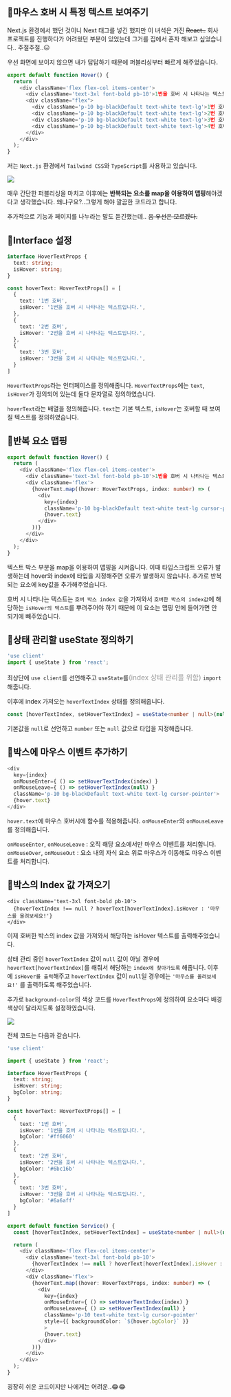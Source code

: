 ## 🦮마우스 호버 시 특정 텍스트 보여주기

Next.js 환경에서 했던 것이니 Next 태그를 넣긴 했지만 이 녀석은 거진 <s>React..</s>
회사 프로젝트를 진행하다가 어려웠던 부분이 있었는데 그거를 집에서 혼자 해보고 싶었습니다.. 주절주절..😑

우선 화면에 보이지 않으면 내가 답답하기 때문에 퍼블리싱부터 빠르게 해주었습니다.

```typescript
export default function Hover() {
  return (
    <div className='flex flex-col items-center'>
      <div className='text-3xl font-bold pb-10'>1번을 호버 시 나타나는 텍스트입니다.</div>
      <div className="flex">
        <div className='p-10 bg-blackDefault text-white text-lg'>1번 호버</div>
        <div className='p-10 bg-blackDefault text-white text-lg'>2번 호버</div>
        <div className='p-10 bg-blackDefault text-white text-lg'>3번 호버</div>
        <div className='p-10 bg-blackDefault text-white text-lg'>4번 호버</div>
      </div>
    </div>
  );
}
```
저는 `Next.js` 환경에서 `Tailwind CSS`와 `TypeScript`를 사용하고 있습니다.

<img src="/images/publishing_study/9/image1.webp"/>

매우 간단한 퍼블리싱을 마치고 이후에는 **반복되는 요소를 map을 이용하여 맵핑**해야겠다고 생각했습니다. 왜냐구요?..그렇게 해야 깔끔한 코드라고 합니다.

추가적으로 기능과 페이지를 나누라는 말도 듣긴했는데.. <s>음 우선은 모르겠다.</s>

## 🦮Interface 설정

```typescript
interface HoverTextProps {
  text: string;
  isHover: string;
}

const hoverText: HoverTextProps[] = [
  {
    text: '1번 호버',
    isHover: '1번을 호버 시 나타나는 텍스트입니다.',
  },
  {
    text: '2번 호버',
    isHover: '2번을 호버 시 나타나는 텍스트입니다.',
  },
  {
    text: '3번 호버',
    isHover: '3번을 호버 시 나타나는 텍스트입니다.',
  }
]
```

`HoverTextProps`라는 인터페이스를 정의해줍니다. `HoverTextProps`에는 `text`, `isHover`가 정의되어 있는데 둘다 문자열로 정의하였습니다.

`hoverText`라는 배열을 정의해줍니다. `text`는 기본 텍스트, `isHover`는 호버할 때 보여질 텍스트를 정의하였습니다.

## 🦮반복 요소 맵핑

```typescript
export default function Hover() {
  return (
    <div className='flex flex-col items-center'>
      <div className='text-3xl font-bold pb-10'>1번을 호버 시 나타나는 텍스트입니다.</div>
      <div className='flex'>
        {hoverText.map((hover: HoverTextProps, index: number) => (
          <div 
            key={index}
            className='p-10 bg-blackDefault text-white text-lg cursor-pointer'>
            {hover.text}
          </div>
        ))}
      </div>
    </div>
  );
}
```

텍스트 박스 부분을 map을 이용하여 맵핑을 시켜줍니다. 이때 타입스크립트 오류가 발생하는데 hover와 index에 타입을 지정해주면 오류가 발생하지 않습니다. 추가로 반복되는 요소에 key값을 추가해주었습니다.

호버 시 나타나는 텍스트는 `호버 박스 index 값`을 가져와서 `호버한 박스의 index값`에 해당하는 `isHover의 텍스트`를 뿌려주어야 하기 때문에 이 요소는 맵핑 안에 들어가면 안 되기에 빼주었습니다.

## 🦮상태 관리할 useState 정의하기

```typescript
'use client'
import { useState } from 'react';
```

최상단에 `use client`를 선언해주고 `useState`를<span style="font-size: 16px; color: #999;">(index 상태 관리를 위함)</span> `import` 해줍니다.

이후에 index 가져오는 `hoverTextIndex` 상태를 정의해줍니다.

```typescript
const [hoverTextIndex, setHoverTextIndex] = useState<number | null>(null);
```

기본값을 `null`로 선언하고 `number` 또는 `null` 값으로 타입을 지정해줍니다.

## 🦮박스에 마우스 이벤트 추가하기

```typescript
<div 
  key={index}
  onMouseEnter={ () => setHoverTextIndex(index) }
  onMouseLeave={ () => setHoverTextIndex(null) }
  className='p-10 bg-blackDefault text-white text-lg cursor-pointer'>
  {hover.text}
</div>
```

`hover.text`에 마우스 호버시에 함수를 적용해줍니다. `onMouseEnter`와 `onMouseLeave`를 정의해줍니다.

`onMouseEnter`, `onMouseLeave` : 오직 해당 요소에서만 마우스 이벤트를 처리합니다.
`onMouseOver`, `onMouseOut` : 요소 내의 자식 요소 위로 마우스가 이동해도 마우스 이벤트를 처리합니다.

## 🦮박스의 Index 값 가져오기

```typescrtipt
<div className='text-3xl font-bold pb-10'>
  {hoverTextIndex !== null ? hoverText[hoverTextIndex].isHover : '마우스를 올려보세요!'}
</div>
```

이제 호버한 박스의 index 값을 가져와서 해당하는 isHover 텍스트를 출력해주었습니다.

상태 관리 중인 `hoverTextIndex` 값이 `null` 값이 아닐 경우에 `hoverText[hoverTextIndex]`를 해줘서 해당하는 `index에 찾아가도록` 해줍니다. 이후에 `isHover를 출력`해주고 `hoverTextIndex` 값이 `null`일 경우에는 `'마우스를 올려보세요!'` 를 출력하도록 해주었습니다.

추가로 `background-color`의 색상 코드를 `HoverTextProps`에 정의하여 요소마다 배경 색상이 달라지도록 설정하였습니다.

<img src="/images/publishing_study/9/image2.webp"/>


전체 코드는 다음과 같습니다.

```typescript
'use client'

import { useState } from 'react';

interface HoverTextProps {
  text: string;
  isHover: string;
  bgColor: string;
}

const hoverText: HoverTextProps[] = [
  {
    text: '1번 호버',
    isHover: '1번을 호버 시 나타나는 텍스트입니다.',
    bgColor: '#ff6060'
  },
  {
    text: '2번 호버',
    isHover: '2번을 호버 시 나타나는 텍스트입니다.',
    bgColor: '#6bc16b'
  },
  {
    text: '3번 호버',
    isHover: '3번을 호버 시 나타나는 텍스트입니다.',
    bgColor: '#6a6aff'
  }
]

export default function Service() {
  const [hoverTextIndex, setHoverTextIndex] = useState<number | null>(null);

  return (
    <div className='flex flex-col items-center'>
      <div className='text-3xl font-bold pb-10'>
        {hoverTextIndex !== null ? hoverText[hoverTextIndex].isHover : '마우스를 올려보세요!'}
      </div>
      <div className='flex'>
        {hoverText.map((hover: HoverTextProps, index: number) => (
          <div
            key={index}
            onMouseEnter={ () => setHoverTextIndex(index) }
            onMouseLeave={ () => setHoverTextIndex(null) }
            className='p-10 text-white text-lg cursor-pointer'
            style={{ backgroundColor: `${hover.bgColor}` }}
            >
            {hover.text}
          </div>
        ))}
      </div>
    </div>
  );
}
```

굉장히 쉬운 코드이지만 나에게는 어려운..😂😂